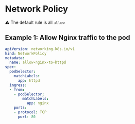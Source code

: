# Network Policy

⚠️ The default rule is all `allow`

## Example 1: Allow Nginx traffic to the pod

```yaml
apiVersion: networking.k8s.io/v1
kind: NetworkPolicy
metadata:
  name: allow-nginx-to-httpd
spec:
  podSelector:
    matchLabels:
      app: httpd
  ingress:
  - from:
    - podSelector:
        matchLabels:
          app: nginx
    ports:
    - protocol: TCP
      port: 80
```
